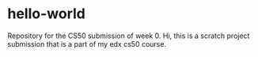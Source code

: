 # hello-world
Repository for the CS50 submission of week 0.
Hi, this is a scratch project submission that is a part of my edx cs50 course. 
